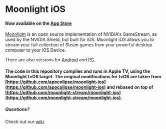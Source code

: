 # Moonlight iOS

#### Now available on the [App Store](https://itunes.apple.com/us/app/moonlight-game-streaming/id1000551566?mt=8) 

[Moonlight](http://moonlight-stream.com) is an open source implementation of NVIDIA's GameStream, as used by the NVIDIA Shield, but built for iOS. Moonlight iOS allows you to stream your full collection of Steam games from
your powerful desktop computer to your iOS Device.

There are also versions for [Android](https://github.com/moonlight-stream/moonlight-android) and [PC](https://github.com/moonlight-stream/moonlight-pc).

#### The code in this repository compiles and runs in Apple TV, using the Moonlight tvOS target. The original modifications for tvOS are taken from [https://github.com/apocolipse/moonlight-ios](https://github.com/apocolipse/moonlight-ios) and rebased on top of [https://github.com/moonlight-stream/moonlight-ios](https://github.com/moonlight-stream/moonlight-ios).

##### Questions?
Check out our [wiki](https://github.com/moonlight-stream/moonlight-docs/wiki).

